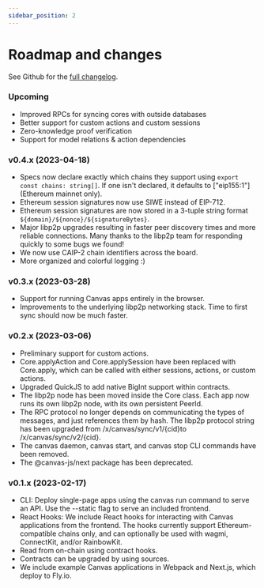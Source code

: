 ```yaml
---
sidebar_position: 2
---
```


# Roadmap and changes

See Github for the [full changelog](https://github.com/canvasxyz/canvas/releases).

### Upcoming

* Improved RPCs for syncing cores with outside databases
* Better support for custom actions and custom sessions
* Zero-knowledge proof verification
* Support for model relations & action dependencies

### v0.4.x (2023-04-18)

* Specs now declare exactly which chains they support using `export const chains: string[]`. If one isn't declared, it defaults to ["eip155:1"] (Ethereum mainnet only).
* Ethereum session signatures now use SIWE instead of EIP-712.
* Ethereum session signatures are now stored in a 3-tuple string format `${domain}/${nonce}/${signatureBytes}`.
* Major libp2p upgrades resulting in faster peer discovery times and more reliable connections. Many thanks to the libp2p team for responding quickly to some bugs we found!
* We now use CAIP-2 chain identifiers across the board.
* More organized and colorful logging :)

### v0.3.x (2023-03-28)

* Support for running Canvas apps entirely in the browser.
* Improvements to the underlying libp2p networking stack. Time to first sync should now be much faster.

### v0.2.x (2023-03-06)

* Preliminary support for custom actions.
* Core.applyAction and Core.applySession have been replaced with Core.apply, which can be called with either sessions, actions, or custom actions.
* Upgraded QuickJS to add native BigInt support within contracts.
* The libp2p node has been moved inside the Core class. Each app now runs its own libp2p node, with its own persistent PeerId.
* The RPC protocol no longer depends on communicating the types of messages, and just references them by hash. The libp2p protocol string has been upgraded from /x/canvas/sync/v1/{cid}to /x/canvas/sync/v2/{cid}.
* The canvas daemon, canvas start, and canvas stop CLI commands have been removed.
* The @canvas-js/next package has been deprecated.

### v0.1.x (2023-02-17)

* CLI: Deploy single-page apps using the canvas run command to serve an API. Use the --static flag to serve an included frontend.
* React Hooks: We include React hooks for interacting with Canvas applications from the frontend. The hooks currently support Ethereum-compatible chains only, and can optionally be used with wagmi, ConnectKit, and/or RainbowKit.
* Read from on-chain using contract hooks.
* Contracts can be upgraded by using sources.
* We include example Canvas applications in Webpack and Next.js, which deploy to Fly.io.
